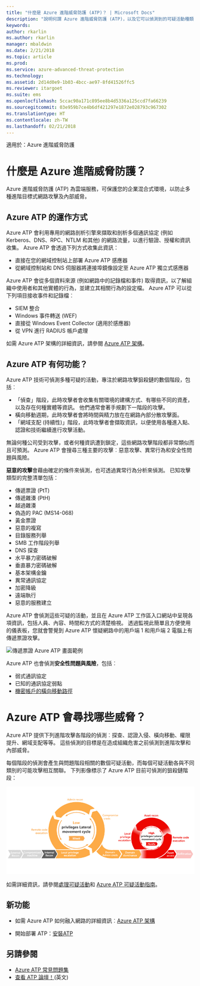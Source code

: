 ```yaml
---
title: "什麼是 Azure 進階威脅防護 (ATP)？ | Microsoft Docs"
description: "說明何謂 Azure 進階威脅防護 (ATP)，以及它可以偵測到的可疑活動種類"
keywords: 
author: rkarlin
ms.author: rkarlin
manager: mbaldwin
ms.date: 2/21/2018
ms.topic: article
ms.prod: 
ms.service: azure-advanced-threat-protection
ms.technology: 
ms.assetid: 2d14d0e9-1b03-4bcc-ae97-8fd41526ffc5
ms.reviewer: itargoet
ms.suite: ems
ms.openlocfilehash: 5ccac90a171c895ee8b4d5336a125ccd7fa66239
ms.sourcegitcommit: 03e959b7ce4b6df421297e1872e028793c967302
ms.translationtype: HT
ms.contentlocale: zh-TW
ms.lasthandoff: 02/21/2018
---
```

適用於：Azure 進階威脅防護


# <a name="what-is-azure-advanced-threat-protection"></a>什麼是 Azure 進階威脅防護？
Azure 進階威脅防護 (ATP) 為雲端服務，可保護您的企業混合式環境，以防止多種進階目標式網路攻擊及內部威脅。

## <a name="how-azure-atp-works"></a>Azure ATP 的運作方式

Azure ATP 會利用專用的網路剖析引擎來擷取和剖析多個通訊協定 (例如 Kerberos、DNS、RPC、NTLM 和其他) 的網路流量，以進行驗證、授權和資訊收集。 Azure ATP 會透過下列方式收集此資訊：

-   直接在您的網域控制站上部署 Azure ATP 感應器
-   從網域控制站和 DNS 伺服器將連接埠鏡像設定至 Azure ATP 獨立式感應器

Azure ATP 會從多個資料來源 (例如網路中的記錄檔和事件) 取得資訊，以了解組織中使用者和其他實體的行為，並建立其相關行為的設定檔。
Azure ATP 可以從下列項目接收事件和記錄檔︰

-   SIEM 整合
-   Windows 事件轉送 (WEF)
-   直接從 Windows Event Collector (適用於感應器)
-   從 VPN 進行 RADIUS 帳戶處理


如需 Azure ATP 架構的詳細資訊，請參閱 [Azure ATP 架構](atp-architecture.md)。

## <a name="what-does-azure-atp-do"></a>Azure ATP 有何功能？

Azure ATP 技術可偵測多種可疑的活動，專注於網路攻擊狙殺鏈的數個階段，包括︰

-   「偵查」階段，此時攻擊者會收集有關環境的建構方式、有哪些不同的資產，以及存在何種實體等資訊。 他們通常會著手規劃下一階段的攻擊。
-   橫向移動週期，此時攻擊者會將時間與精力放在在網路內部分散攻擊面。
-   「網域支配 (持續性)」階段，此時攻擊者會擷取資訊，以便使用各種進入點、認證和技術繼續進行攻擊活動。 

無論何種公司受到攻擊，或者何種資訊遭到鎖定，這些網路攻擊階段都非常類似而且可預測。
Azure ATP 會搜尋三種主要的攻擊︰惡意攻擊、異常行為和安全性問題與風險。

**惡意的攻擊**會藉由確定的條件來偵測，也可透過異常行為分析來偵測。 已知攻擊類型的完整清單包括：

-   傳遞票證 (PtT)
-   傳遞雜湊 (PtH)
-   越過雜湊
-   偽造的 PAC (MS14-068)
-   黃金票證
-   惡意的複寫
-   目錄服務列舉
-   SMB 工作階段列舉
-   DNS 探查
-   水平暴力密碼破解 
-   垂直暴力密碼破解
-   基本架構金鑰
-   異常通訊協定
-   加密降級
-   遠端執行
-   惡意的服務建立


Azure ATP 會偵測這些可疑的活動，並且在 Azure ATP 工作區入口網站中呈現各項資訊，包括人員、內容、時間和方式的清楚檢視。 透過監視此簡單且方便使用的儀表板，您就會警覺到 Azure ATP 懷疑網路中的用戶端 1 和用戶端 2 電腦上有傳遞票證攻擊。

 ![傳遞票證 Azure ATP 畫面範例](media/pass-the-ticket-sa.png)


Azure ATP 也會偵測**安全性問題與風險**，包括︰

-   弱式通訊協定
-   已知的通訊協定弱點
-   [機密帳戶的橫向移動路徑](use-case-lateral-movement-path.md)

# <a name="what-threats-does-azure-atp-look-for"></a>Azure ATP 會尋找哪些威脅？

Azure ATP 提供下列進階攻擊各階段的偵測︰探查、認證入侵、橫向移動、權限提升、網域支配等等。 這些偵測的目標是在造成組織危害之前偵測到進階攻擊和內部威脅。

每個階段的偵測會產生與問題階段相關的數個可疑活動，而每個可疑活動各與不同類別的可能攻擊相互關聯。
下列影像標示了 Azure ATP 目前可偵測的狙殺鏈階段：

![Azure ATP 著重在攻擊狙殺鏈中的橫向活動](media/attack-kill-chain-small.jpg)


如需詳細資訊，請參閱[處理可疑活動](working-with-suspicious-activities.md)和 [Azure ATP 可疑活動指南](suspicious-activity-guide.md)。

## <a name="whats-next"></a>新功能

-   如需 Azure ATP 如何融入網路的詳細資訊︰[Azure ATP 架構](atp-architecture.md)

-   開始部署 ATP：[安裝ATP](install-atp-step1.md)


## <a name="see-also"></a>另請參閱
- [Azure ATP 常見問題集](atp-technical-faq.md)
- [查看 ATP 論壇！](https://aka.ms/azureatpcommunity)\(英文\)